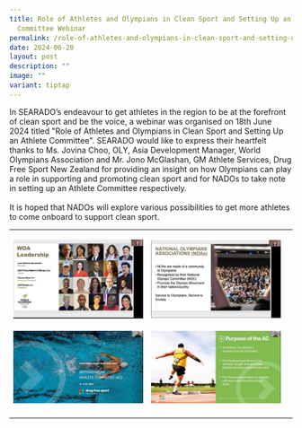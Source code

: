 ```yaml
---
title: Role of Athletes and Olympians in Clean Sport and Setting Up an Athlete
  Committee Webinar
permalink: /role-of-athletes-and-olympians-in-clean-sport-and-setting-up-an-athlete-committee-webinar/
date: 2024-06-20
layout: post
description: ""
image: ""
variant: tiptap
---
```

<p>In SEARADO’s endeavour to get athletes in the region to be at the forefront
of clean sport and be the voice, a webinar was organised on 18th June 2024
titled "Role of Athletes and Olympians in Clean Sport and Setting Up an
Athlete Committee". SEARADO would like to express their heartfelt thanks
to Ms. Jovina Choo, OLY, Asia Development Manager, World Olympians Association
and Mr. Jono McGlashan, GM Athlete Services, Drug Free Sport New Zealand
for providing an insight on how Olympians can play a role in supporting
and promoting clean sport and for NADOs to take note in setting up an Athlete
Committee respectively.
<br>
<br>It is hoped that NADOs will explore various possibilities to get more
athletes to come onboard to support clean sport.</p>
<table style="minWidth: 75px">
<colgroup>
<col>
<col>
<col>
</colgroup>
<tbody>
<tr>
<th rowspan="1" colspan="1">
<p></p>
<div class="isomer-image-wrapper">
<img style="width: 100%" height="auto" width="100%" alt="" src="/images/Webinars/Role of Athletes/SS1.jpg">
</div>
</th>
<th rowspan="1" colspan="1">
<p></p>
<div class="isomer-image-wrapper">
<img style="width: 100%" height="auto" width="100%" alt="" src="/images/Webinars/Role of Athletes/SS2.jpg">
</div>
</th>
<th rowspan="1" colspan="1">
<p></p>
</th>
</tr>
<tr>
<td rowspan="1" colspan="1">
<p></p>
<div class="isomer-image-wrapper">
<img style="width: 100%" height="auto" width="100%" alt="" src="/images/Webinars/Role of Athletes/SS3.jpg">
</div>
</td>
<td rowspan="1" colspan="1">
<p></p>
<div class="isomer-image-wrapper">
<img style="width: 100%" height="auto" width="100%" alt="" src="/images/Webinars/Role of Athletes/SS4.jpg">
</div>
</td>
<td rowspan="1" colspan="1">
<p></p>
</td>
</tr>
<tr>
<td rowspan="1" colspan="1">
<p></p>
</td>
<td rowspan="1" colspan="1">
<p></p>
</td>
<td rowspan="1" colspan="1">
<p></p>
</td>
</tr>
</tbody>
</table>
<p></p>